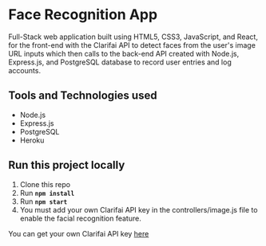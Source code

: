 # Face Recognition App

Full-Stack web application built using HTML5, CSS3, JavaScript, and React, for
the front-end with the Clarifai API to detect faces from the user's image URL
inputs which then calls to the back-end API created with Node.js, Express.js,
and PostgreSQL database to record user entries and log accounts.

## Tools and Technologies used

- Node.js
- Express.js
- PostgreSQL
- Heroku

## Run this project locally

1. Clone this repo
2. Run **`npm install`**
3. Run **`npm start`**
4. You must add your own Clarifai API key in the controllers/image.js file to enable the facial recognition feature.

You can get your own Clarifai API key [here](https://clarifai.com)
